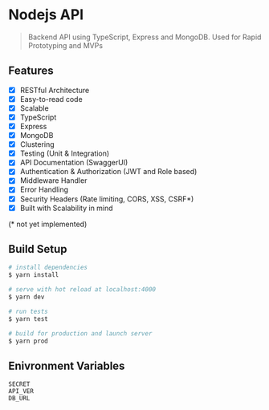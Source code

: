 # Nodejs API

> Backend API using TypeScript, Express and MongoDB. Used for Rapid Prototyping and MVPs

## Features

- [X] RESTful Architecture
- [X] Easy-to-read code
- [X] Scalable
- [X] TypeScript
- [X] Express
- [X] MongoDB
- [X] Clustering
- [X] Testing (Unit & Integration)
- [X] API Documentation (SwaggerUI)
- [X] Authentication & Authorization (JWT and Role based)
- [X] Middleware Handler
- [X] Error Handling
- [X] Security Headers (Rate limiting, CORS, XSS, CSRF\*)
- [X] Built with Scalability in mind

(* not yet implemented)

## Build Setup

```bash
# install dependencies
$ yarn install

# serve with hot reload at localhost:4000
$ yarn dev

# run tests
$ yarn test

# build for production and launch server
$ yarn prod
```

## Enivronment Variables

```env
SECRET
API_VER
DB_URL
```
